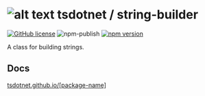 # ![alt text](https://avatars1.githubusercontent.com/u/64487547?s=30&amp;v=5 "tsdotnet") tsdotnet / string-builder

[![GitHub license](https://img.shields.io/badge/license-MIT-blue.svg?style=flat-square)](https://github.com/tsdotnet/string-builder/blob/master/LICENSE)
![npm-publish](https://github.com/tsdotnet/string-builder/workflows/npm-publish/badge.svg)
[![npm version](https://img.shields.io/npm/v/@tsdotnet/string-builder.svg?style=flat-square)](https://www.npmjs.com/package/@tsdotnet/string-builder)

A class for building strings.

## Docs

[tsdotnet.github.io/[package-name]](https://tsdotnet.github.io/[package-name]/)